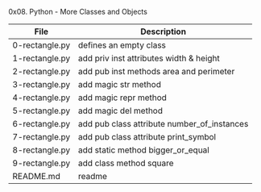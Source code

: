 0x08. Python - More Classes and Objects

File | Description
--- | ---
0-rectangle.py | defines an empty class
1-rectangle.py | add priv inst attributes width & height
2-rectangle.py | add pub inst methods area and perimeter
3-rectangle.py | add magic str method
4-rectangle.py | add magic repr method
5-rectangle.py | add magic del method
6-rectangle.py | add pub class attribute number_of_instances
7-rectangle.py | add pub class attribute print_symbol
8-rectangle.py | add static method bigger_or_equal
9-rectangle.py | add class method square
README.md | readme
